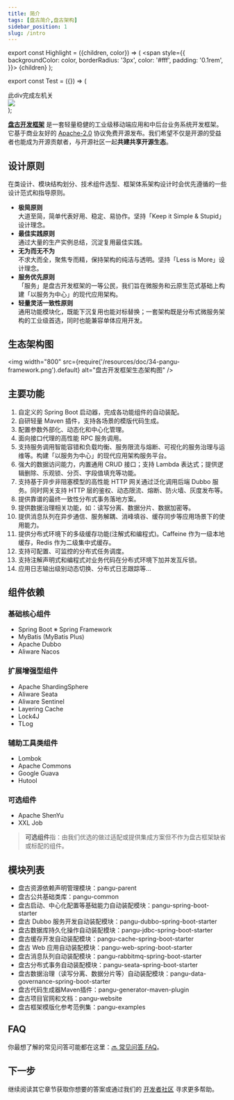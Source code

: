 ```yaml
---
title: 简介
tags: [盘古简介,盘古架构]
sidebar_position: 1
slug: /intro
---
```


export const Highlight = ({children, color}) => (
  <span
    style={{
      backgroundColor: color,
      borderRadius: '3px',
      color: '#fff',
      padding: '0.1rem',
    }}>
    {children}
  </span>
);

export const Test = ({}) => (
<html>
<body>
<div id="wai">
<div className="divleft">此div完成左机关</div>
<div className="divright"><img src="http://localhost:3000/pangu-framework/img/03.svg" /></div>
</div>
</body>
</html>
);

<head>
  <title>盘古开发框架简介</title>
  <meta name="keywords" content="盘古开发框架简介" />
  <meta name="description" content="盘古开发框架是一套轻量稳健的工业级分布式微服务开发治理框架（兼容单体分层架构）" />
</head>

[**盘古开发框架**](/) 是一套轻量稳健的工业级移动端应用和中后台业务系统开发框架。它基于商业友好的 [Apache-2.0](https://www.apache.org/licenses/LICENSE-2.0) 协议<Highlight color="#25c2a0">免费开源</Highlight>发布。我们希望不仅是开源的受益者也能成为开源贡献者，与开源社区一起**共建共享开源生态**。

<Test>
</Test>

## 设计原则

在类设计、模块结构划分、技术组件选型、框架体系架构设计时会优先遵循的一些设计范式和指导原则。

- **极简原则**  
  大道至简，简单代表好用、稳定、易协作。坚持「Keep it Simple & Stupid」设计理念。
- **最佳实践原则**  
  通过大量的生产实例总结，沉淀复用最佳实践。
- **无为而无不为**  
  不求大而全，聚焦专而精，保持架构的纯洁与透明。坚持「Less is More」设计理念。
- **服务优先原则**  
「服务」是盘古开发框架的一等公民，我们旨在微服务和云原生范式基础上构建「以服务为中心」的现代应用架构。
- **轻量灵活一致性原则**  
  通用功能模块化，既能下沉复用也能对标替换；一套架构既是分布式微服务架构的工业级首选，同时也能兼容单体应用开发。
  
## 生态架构图

<img width="800"
  src={require('/resources/doc/34-pangu-framework.png').default}
  alt="盘古开发框架生态架构图" />

## 主要功能

1. 自定义的 Spring Boot 启动器，完成各功能组件的自动装配。
2. 自研轻量 Maven 插件，支持各场景的模版代码生成。
3. 配置参数外部化、动态化和中心化管理。
4. 面向接口代理的高性能 RPC 服务调用。
5. 支持服务调用智能容错和负载均衡、服务限流与熔断、可视化的服务治理与运维等。构建「以服务为中心」的现代应用架构服务平台。
6. 强大的数据访问能力，内置通用 CRUD 接口；支持 Lambda 表达式；提供逻辑删除、乐观锁、分页、字段值填充等功能。
7. 支持基于异步非阻塞模型的高性能 HTTP 网关通过泛化调用后端 Dubbo 服务。同时网关支持 HTTP 层的鉴权、动态限流、熔断、防火墙、灰度发布等。
8. 提供靠谱的最终一致性分布式事务落地方案。
9. 提供数据治理相关功能，如：读写分离、数据分片、数据加密等。
10. 提供消息队列在异步通信、服务解耦、消峰填谷、缓存同步等应用场景下的使用能力。
11. 提供分布式环境下的多级缓存功能(注解式和编程式)。Caffeine 作为一级本地缓存，Redis 作为二级集中式缓存。
12. 支持可配置、可监控的分布式任务调度。
13. 支持注解声明式和编程式对业务代码在分布式环境下加并发互斥锁。
14. 应用日志输出级别动态切换、分布式日志跟踪等...

## 组件依赖

### 基础核心组件

- Spring Boot ※ Spring Framework
- MyBatis (MyBatis Plus)
- Apache Dubbo
- Aliware Nacos

### 扩展增强型组件

- Apache ShardingSphere
- Aliware Seata
- Aliware Sentinel
- Layering Cache
- Lock4J
- TLog

### 辅助工具类组件

- Lombok
- Apache Commons
- Google Guava
- Hutool

### 可选组件

- Apache ShenYu
- XXL Job

> **可选组件**指：由我们优选的做过适配或提供集成方案但不作为盘古框架缺省或标配的组件。

## 模块列表

- 盘古资源依赖声明管理模块：pangu-parent
- 盘古公共基础类库：pangu-common
- 盘古启动、中心化配置等基础能力自动装配模块：pangu-spring-boot-starter
- 盘古 Dubbo 服务开发自动装配模块：pangu-dubbo-spring-boot-starter
- 盘古数据库持久化操作自动装配模块：pangu-jdbc-spring-boot-starter
- 盘古缓存开发自动装配模块：pangu-cache-spring-boot-starter
- 盘古 Web 应用自动装配模块：pangu-web-spring-boot-starter
- 盘古消息队列自动装配模块：pangu-rabbitmq-spring-boot-starter
- 盘古分布式事务自动装配模块：pangu-seata-spring-boot-starter
- 盘古数据治理（读写分离、数据分片等）自动装配模块：pangu-data-governance-spring-boot-starter
- 盘古代码生成器Maven插件：pangu-generator-maven-plugin
- 盘古项目官网和文档：pangu-website
- 盘古框架模版化参考范例集：pangu-examples

## FAQ

你最想了解的常见问答可能都在这里：[:soon: 常见问答 FAQ](/docs/faq)。

## 下一步

继续阅读其它章节获取你想要的答案或通过我们的 [开发者社区](/docs/community) 寻求更多帮助。
